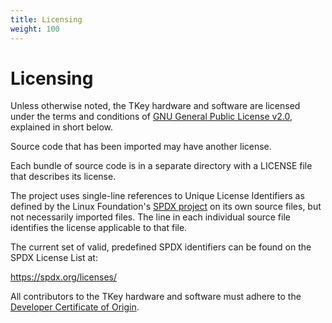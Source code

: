 ```yaml
---
title: Licensing
weight: 100
---
```


# Licensing

Unless otherwise noted, the TKey hardware and software are licensed
under the terms and conditions of [GNU General Public License
v2.0](https://www.gnu.org/licenses/old-licenses/gpl-2.0.html),
explained in short below.

Source code that has been imported may have another license.

Each bundle of source code is in a separate directory with a LICENSE
file that describes its license.

The project uses single-line references to Unique License Identifiers
as defined by the Linux Foundation's [SPDX project](https://spdx.org/)
on its own source files, but not necessarily imported files. The line
in each individual source file identifies the license applicable to
that file.

The current set of valid, predefined SPDX identifiers can be found on
the SPDX License List at:

https://spdx.org/licenses/

All contributors to the TKey hardware and software must adhere to the
[Developer Certificate of Origin](https://developercertificate.org/).
